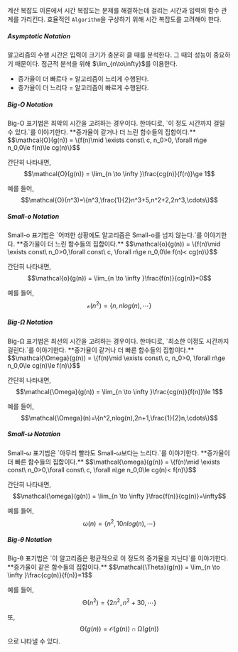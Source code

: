 계산 복잡도 이론에서 시간 복잡도는 문제를 해결하는데 걸리는 시간과 입력의 함수 관계를 가리킨다. 효율적인 `Algorithm`을 구상하기 위해 시간 복잡도를 고려해야 한다.

<h5>Asymptotic Notation</h5>
알고리즘의 수행 시간은 입력이 크기가 충분히 클 때를 분석한다. 그 때의 성능이 중요하기 때문이다. 점근적 분석을 위해 $\lim_{n\to\infty}$를 이용한다.

* 증가율이 더 빠르다 = 알고리즘이 느리게 수행된다.
* 증가율이 더 느리다 = 알고리즘이 빠르게 수행된다.

<h5>Big-O Notation</h5>
Big-O 표기법은 최악의 시간을 고려하는 경우이다. 한마디로, `이 정도 시간까지 걸릴 수 있다.`를 이야기한다. **증가율이 같거나 더 느린 함수들의 집합이다.**
$$\mathcal{O}(g(n)) = \{f(n)\mid \exists const\ c, n_0>0, \forall n\ge n_0,0\le f(n)\le cg(n)\}$$

간단히 나타내면,
$$\mathcal{O}(g(n)) = \lim_{n \to \infty }\frac{cg(n)}{f(n)}\ge 1$$

예를 들어,
$$\mathcal{O}(n^3)=\{n^3,\frac{1}{2}n^3+5,n^2+2,2n^3,\cdots\}$$

<h5>Small-o Notation</h5>
Small-o 표기법은 `어떠한 상황에도 알고리즘은 Small-o를 넘지 않는다.`를 이야기한다. **증가율이 더 느린 함수들의 집합이다.**
$$\mathcal{o}(g(n)) = \{f(n)\mid \exists const\  n_0>0,\forall const\ c, \forall n\ge n_0,0\le f(n)< cg(n)\}$$

간단히 나타내면,
$$\mathcal{o}(g(n)) = \lim_{n \to \infty }\frac{f(n)}{cg(n)}=0$$

예를 들어,
$$\mathcal{o}(n^2)=\{n,nlog(n),\cdots\}$$

<h5>Big-Ω Notation</h5>
Big-Ω 표기법은 최선의 시간을 고려하는 경우이다. 한마디로, `최소한 이정도 시간까지 걸린다.`를 이야기한다. **증가율이 같거나 더 빠른 함수들의 집합이다.**
$$\mathcal{\Omega}(g(n)) = \{f(n)\mid \exists const\ c, n_0>0, \forall n\ge n_0,0\le cg(n)\le f(n)\}$$

간단히 나타내면,
$$\mathcal{\Omega}(g(n)) = \lim_{n \to \infty }\frac{cg(n)}{f(n)}\le 1$$

예를 들어,
$$\mathcal{\Omega}(n)=\{n^2,nlog(n),2n+1,\frac{1}{2}n,\cdots\}$$

<h5>Small-ω Notation</h5>
Small-ω 표기법은 `아무리 빨라도 Small-ω보다는 느리다.`를 이야기한다. **증가율이 더 빠른 함수들의 집합이다.**
$$\mathcal{\omega}(g(n)) = \{f(n)\mid \exists const\  n_0>0,\forall const\ c, \forall n\ge n_0,0\le cg(n)< f(n)\}$$

간단히 나타내면,
$$\mathcal{\omega}(g(n)) = \lim_{n \to \infty }\frac{f(n)}{cg(n)}=\infty$$

예를 들어,
$$\mathcal{\omega}(n)=\{n^2,10nlog(n),\cdots\}$$

<h5>Big-θ Notation</h5>
Big-θ 표기법은 `이 알고리즘은 평균적으로 이 정도의 증가율을 지닌다`를 이야기한다. **증가율이 같은 함수들의 집합이다.**
$$\mathcal{\Theta}(g(n)) = \lim_{n \to \infty }\frac{cg(n)}{f(n)}=1$$

예를 들어,
$$\mathcal{\Theta}(n^2)=\{2n^2,n^2+30,\cdots\}$$

또,
$$\mathcal{\Theta}(g(n))=\mathcal{O}(g(n))\cap\mathcal{\Omega}(g(n))$$
으로 나타낼 수 있다.